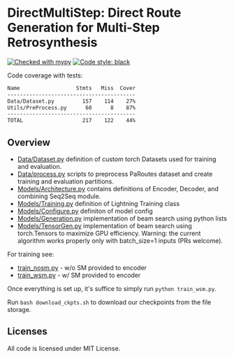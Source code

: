 # DirectMultiStep: Direct Route Generation for Multi-Step Retrosynthesis

[![Checked with mypy](https://www.mypy-lang.org/static/mypy_badge.svg)](https://mypy-lang.org/)
[![Code style: black](https://img.shields.io/badge/code%20style-black-000000.svg)](https://github.com/psf/black)

Code coverage with tests:

```bash
Name                  Stmts   Miss  Cover
-----------------------------------------
Data/Dataset.py         157    114    27%
Utils/PreProcess.py      60      8    87%
-----------------------------------------
TOTAL                   217    122    44%
```

## Overview

- [Data/Dataset.py](/Data/Dataset.py) definition of custom torch Datasets used for training and evaluation.
- [Data/process.py](/Data/process.py) scripts to preprocess PaRoutes dataset and create training and evaluation partitions.
- [Models/Architecture.py](/Models/Architecture.py) contains definitions of Encoder, Decoder, and combining Seq2Seq module.
- [Models/Training.py](/Models/Training.py) definition of Lightning Training class
- [Models/Configure.py](/Models/Configure.py) definiton of model config
- [Models/Generation.py](/Models/Generation.py) implementation of beam search using python lists
- [Models/TensorGen.py](/Models/TensorGen.py) implementation of beam search using torch.Tensors to maximize GPU efficiency. Warning: the current algorithm works properly only with batch_size=1 inputs (PRs welcome).

For training see:

- [train_nosm.py](/train_nosm.py) - w/o SM provided to encoder
- [train_wsm.py](/train_wsm.py) - w/ SM provided to encoder

Once everything is set up, it's suffice to simply run `python train_wsm.py`.

Run `bash download_ckpts.sh` to download our checkpoints from the file storage.

## Licenses

All code is licensed under MIT License.

